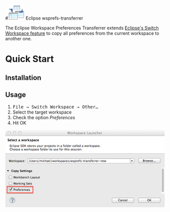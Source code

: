 #![Screenshot](/img/logo.png) Eclipse wsprefs-transferrer

The Eclipse Workspace Preferences Transferrer extends [Eclipse's Switch Workspace feature](http://help.eclipse.org/indigo/index.jsp?topic=%2Forg.eclipse.platform.doc.user%2Freference%2Fref-workspaceswitch.htm) to copy all preferences from the current workspace to another one. 

# Quick Start
## Installation
<TBD>

## Usage
1. <tt>File → Switch Workspace → Other…</tt>
1. Select the target workspace
1. Check the option <i>Preferences</i>
1. Hit OK 

![Screenshot](/img/wsprefs.png)
